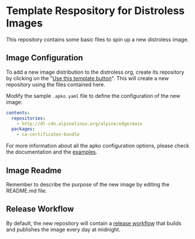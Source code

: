 # Template Respository for Distroless Images

This repository contains some basic files to spin up a new distroless image.

## Image Configuration

To add a new image distribution to the distroless org, create its repository
by clicking on the
"[Use this template button](https://github.com/distroless/template/generate)".
This will create a new repository using the files contained here. 

Modify the sample `.apko.yaml` file to define the configuration of the new image:

```yaml
contents:
  repositories:
    - http://dl-cdn.alpinelinux.org/alpine/edge/main
  packages:
    - ca-certificates-bundle
```

For more information about all the apko configuration options, please check 
the documentation and the [examples](https://github.com/chainguard-dev/apko/tree/main/examples).

## Image Readme

Remember to describe the purpose of the new image by editing the README.md file.

## Release Workflow

By default, the new repository will contain a
[release workflow](.github/workflow/release.yaml) that builds and publishes the
image every day at midnight. 



